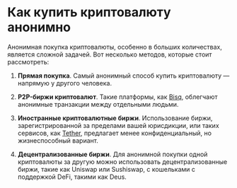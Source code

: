 # Как купить криптовалюту анонимно

Анонимная покупка криптовалюты, особенно в больших количествах, является сложной задачей. Вот несколько методов, которые стоит рассмотреть:

1. **Прямая покупка**. Самый анонимный способ купить криптовалюту — напрямую у другого человека.

2. **P2P-биржи криптовалют**. Такие платформы, как [Bisq](https://bisq.network), облегчают анонимные транзакции между отдельными людьми.

3. **Иностранные криптовалютные биржи**. Использование биржи, зарегистрированной за пределами вашей юрисдикции, или таких сервисов, как [Tether](https://tether.to), предлагает менее конфиденциальный, но жизнеспособный вариант.

4. **Децентрализованные биржи**. Для анонимной покупки одной криптовалюты за другую можно использовать децентрализованные биржи, такие как Uniswap или Sushiswap, с кошельками с поддержкой DeFi, такими как Deus.